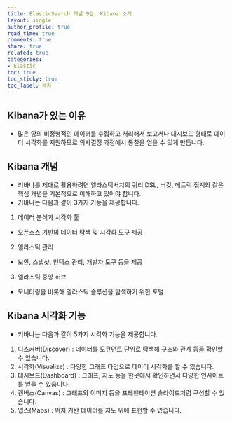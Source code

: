 ```yaml
---
title: ElasticSearch 개념 9탄. Kibana 소개
layout: single
author_profile: true
read_time: true
comments: true
share: true
related: true
categories:
- Elastic
toc: true
toc_sticky: true
toc_label: 목차
---
```



## Kibana가 있는 이유
- 많은 양의 비정형적인 데이터를 수집하고 처리해서 보고서나 대시보드 형태로 데이터 시각화를 지원하므로 의사결정 과정에서 통찰을 얻을 수 있게 만듭니다.

## Kibana 개념
- 키바나를 제대로 활용하려면 엘라스틱서치의 쿼리 DSL, 버킷, 메트릭 집계와 같은 핵심 개념을 기본적으로 이해하고 있어야 합니다.
- 키바나는 다음과 같이 3가지 기능을 제공합니다.
1) 데이터 분석과 시각화 툴
- 오픈소스 기반의 데이터 탐색 및 시각화 도구 제공
2) 엘라스틱 관리
- 보안, 스냅샷, 인덱스 관리, 개발자 도구 등을 제공
3) 엘라스틱 중앙 허브
- 모니터링을 비롯해 엘라스틱 솔루션을 탐색하기 위한 포털

## Kibana 시각화 기능
- 키바나는 다음과 같이 5가지 시각화 기능을 제공합니다. 
1) 디스커버(Discover) : 데이터를 도큐먼트 단위로 탐색해 구조와 관계 등을 확인할 수 있습니다.
2) 시각화(Visualize) : 다양한 그래프 타입으로 데이터 시각화를 할 수 있습니다.
3) 대시보드(Dashboard) : 그래프, 지도 등을 한곳에서 확인하면서 다양한 인사이트를 얻을 수 있습니다.
4) 캔버스(Canvas) : 그래프와 이미지 등을 프레젠테이션 슬라이드처럼 구성할 수 있습니다.
5) 맵스(Maps) : 위치 기반 데이터를 지도 위에 표현할 수 있습니다.










